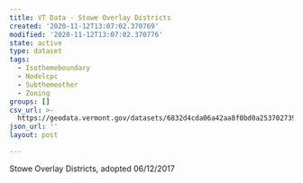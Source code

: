 ```yaml
---
title: VT Data - Stowe Overlay Districts
created: '2020-11-12T13:07:02.370769'
modified: '2020-11-12T13:07:02.370776'
state: active
type: dataset
tags:
  - Isothemeboundary
  - Nodelcpc
  - Subthemeother
  - Zoning
groups: []
csv_url: >-
  https://geodata.vermont.gov/datasets/6832d4cda06a42aa8f0bd0a253702739_0.csv?outSR=%7B%22latestWkid%22%3A32145%2C%22wkid%22%3A32145%7D
json_url: ''
layout: post

---
```

Stowe Overlay Districts, adopted 06/12/2017
